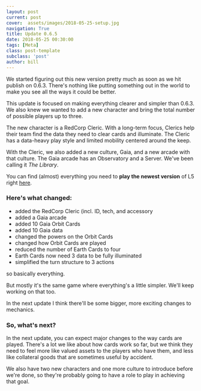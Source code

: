 ```yaml
---
layout: post
current: post
cover:  assets/images/2018-05-25-setup.jpg
navigation: True
title: Update 0.6.5
date: 2018-05-25 00:30:00
tags: [Meta]
class: post-template
subclass: 'post'
author: bill
---
```


We started figuring out this new version pretty much as soon as we hit publish on 0.6.3. 
There's nothing like putting something out in the world to make you see all the ways it could be better.

This update is focused on making everything clearer and simpler than 0.6.3. 
We also knew we wanted to add a new character and bring the total number of possible players up to three. 

The new character is a RedCorp Cleric. 
With a long-term focus, Clerics help their team find the data they need to clear cards and illuminate.
The Cleric has a data-heavy play style and limited mobility centered around the keep.

With the Cleric, we also added a new culture, Gaia, and a new arcade with that culture.
The Gaia arcade has an Observatory and a Server. We've been calling it _The Library_.

You can find (almost) everything you need to **play the newest version** of L5 right [here](/play). 

### Here's what changed: 

* added the RedCorp Cleric (incl. ID, tech, and accessory
* added a Gaia arcade
* added 10 Gaia Orbit Cards
* added 10 Gaia data 
* changed the powers on the Orbit Cards
* changed how Orbit Cards are played
* reduced the number of Earth Cards to four
* Earth Cards now need 3 data to be fully illuminated 
* simplified the turn structure to 3 actions

so basically everything. 

But mostly it's the same game where everything's a little simpler. We'll keep working on that too.

In the next update I think there'll be some bigger, more exciting changes to mechanics.

### So, what's next?

In the next update, you can expect major changes to the way cards are played.
There's a lot we like about how cards work so far, but we think they need to feel more like valued assets to the players who have them, and less like collateral goods that are sometimes useful by accident.

We also have two new characters and one more culture to introduce before we're done, so they're probably going to have a role to play in achieving that goal. 
